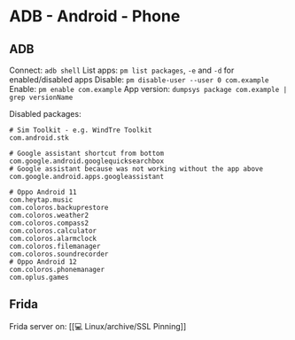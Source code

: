 # ADB - Android - Phone
## ADB
Connect: `adb shell`
List apps: `pm list packages`, `-e` and `-d` for enabled/disabled apps
Disable: `pm disable-user --user 0 com.example`
Enable: `pm enable com.example`
App version: `dumpsys package com.example | grep versionName`

Disabled packages:
```shell
# Sim Toolkit - e.g. WindTre Toolkit
com.android.stk

# Google assistant shortcut from bottom
com.google.android.googlequicksearchbox
# Google assistant because was not working without the app above
com.google.android.apps.googleassistant

# Oppo Android 11
com.heytap.music
com.coloros.backuprestore
com.coloros.weather2
com.coloros.compass2
com.coloros.calculator
com.coloros.alarmclock
com.coloros.filemanager
com.coloros.soundrecorder
# Oppo Android 12
com.coloros.phonemanager
com.oplus.games
```

## Frida
Frida server on:
[[💻 Linux/archive/SSL Pinning]]
